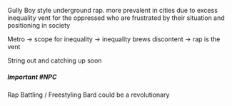 Gully Boy style underground rap.
more prevalent in cities due to excess inequality
vent for the oppressed who are frustrated by their situation and positioning in society

Metro -> scope for inequality -> inequality brews discontent -> rap is the vent

String out and catching up soon

##### Important #NPC

Rap Battling / Freestyling Bard
could be a revolutionary